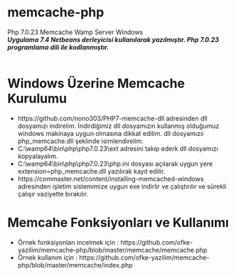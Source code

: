 # memcache-php
Php 7.0.23 Memcache Wamp Server  Windows
<br>
<strong>
  <em>Uygulama 7.4 Netbeans derleyicisi kullanılarak yazılmıştır. Php 7.0.23 programlama dili ile kodlanmıştır.</em>
</strong>
<br>
<br>
<h1>Windows Üzerine Memcache Kurulumu</h1>
<ul>
<li>
  https://github.com/nono303/PHP7-memcache-dll adresinden dll dosyamızı indirelim.
  İndirdiğimiz dll dosyamızın kullanmış olduğumuz windows makinaya uygun olmasına dikkat edilim. dll dosyamızıi
  php_memcache.dll şeklinde isimlendirelim.
</li>
<li>
  C:\wamp64\bin\php\php7.0.23\ext adresini takip ederk dll dosyamızı kopyalayalım.
</li>
<li>
  C:\wamp64\bin\php\php7.0.23\php.ini dosyası açılarak uygun yere extension=php_memcache.dll  yazılırak kayıt edilir.
</li>
<li>
  https://commaster.net/content/installing-memcached-windows adresinden işletim sistemimize uygun exe indirlir ve çalıştırılır 
  ve sürekli çalışır vaziyette bırakılır.
</li>
</ul>

<h1>Memcahe Fonksiyonları ve Kullanımı</h1>
<ul>
  <li>Örnek fonksiyonları incelmek için : https://github.com/ofke-yazilim/memcache-php/blob/master/memcache/memcache.php</li>
  <li>Örnek kullanım için : https://github.com/ofke-yazilim/memcache-php/blob/master/memcache/index.php</li>
</ul>
